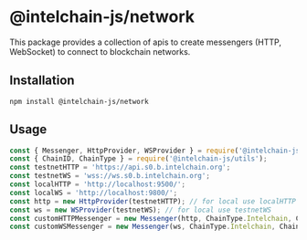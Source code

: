 # @intelchain-js/network

This package provides a collection of apis to create messengers (HTTP, WebSocket) to connect to blockchain networks.

## Installation

```
npm install @intelchain-js/network
```

## Usage

```javascript
const { Messenger, HttpProvider, WSProvider } = require('@intelchain-js/network');
const { ChainID, ChainType } = require('@intelchain-js/utils');
const testnetHTTP = 'https://api.s0.b.intelchain.org';
const testnetWS = 'wss://ws.s0.b.intelchain.org';
const localHTTP = 'http://localhost:9500/';
const localWS = 'http://localhost:9800/';
const http = new HttpProvider(testnetHTTP); // for local use localHTTP
const ws = new WSProvider(testnetWS); // for local use testnetWS
const customHTTPMessenger = new Messenger(http, ChainType.Intelchain, ChainID.ItcTestnet); // for local ChainID.ItcLocal
const customWSMessenger = new Messenger(ws, ChainType.Intelchain, ChainID.ItcTestnet); // for local ChainID.ItcLocal
```